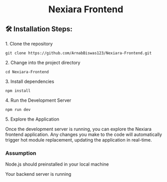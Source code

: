 <h1 align="center" id="title">Nexiara Frontend</h1>

<h2>🛠️ Installation Steps:</h2>

<p>1. Clone the repository</p>

```
git clone https://github.com/ArnabBiswas123/Nexiara-Frontend.git
```
<p>2. Change into the project directory</p>

```
cd Nexiara-Frontend
```
<p>3. Install dependencies</p>

```
npm install
```
<p>4. Run the Development Server</p>

```
npm run dev
```
<p>5. Explore the Application</p>

Once the development server is running, you can explore the Nexiara frontend application. Any changes you make to the code will automatically trigger hot module replacement, updating the application in real-time.

<h3>Assumption </h3>
<p>Node.js should preinstalled in your local machine</p>
<p>Your backend server is running</p>
